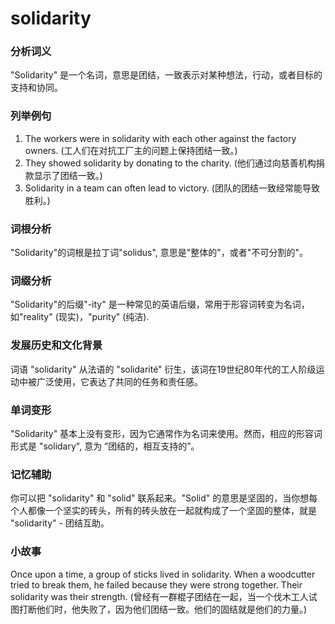 # solidarity

### 分析词义

  

"Solidarity" 是一个名词，意思是团结，一致表示对某种想法，行动，或者目标的支持和协同。

  

### 列举例句

  

1.  The workers were in solidarity with each other against the factory owners. (工人们在对抗工厂主的问题上保持团结一致。)
2.  They showed solidarity by donating to the charity. (他们通过向慈善机构捐款显示了团结一致。)
3.  Solidarity in a team can often lead to victory. (团队的团结一致经常能导致胜利。)

  

### 词根分析

  

"Solidarity"的词根是拉丁词"solidus", 意思是"整体的"，或者"不可分割的"。

  

### 词缀分析

  

"Solidarity"的后缀"-ity" 是一种常见的英语后缀，常用于形容词转变为名词，如"reality" (现实)，"purity" (纯洁).

  

### 发展历史和文化背景

  

词语 "solidarity" 从法语的 "solidarité" 衍生，该词在19世纪80年代的工人阶级运动中被广泛使用，它表达了共同的任务和责任感。

  

### 单词变形

  

"Solidarity" 基本上没有变形，因为它通常作为名词来使用。然而，相应的形容词形式是 "solidary", 意为 ”团结的，相互支持的”。

  

### 记忆辅助

  

你可以把 "solidarity" 和 "solid" 联系起来。"Solid" 的意思是坚固的，当你想每个人都像一个坚实的砖头，所有的砖头放在一起就构成了一个坚固的整体，就是 "solidarity" - 团结互助。

  

### 小故事

  

Once upon a time, a group of sticks lived in solidarity. When a woodcutter tried to break them, he failed because they were strong together. Their solidarity was their strength. (曾经有一群棍子团结在一起，当一个伐木工人试图打断他们时，他失败了，因为他们团结一致。他们的固结就是他们的力量。)
